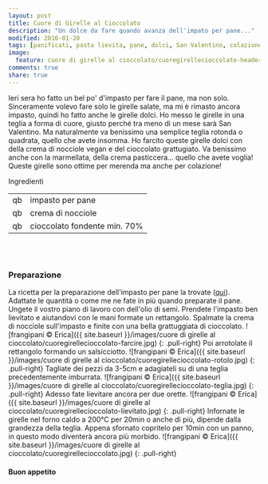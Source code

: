 ```yaml
---
layout: post
title: Cuore di Girelle al Cioccolato
description: "Un dolce da fare quando avanza dell'impato per pane..."
modified: 2016-01-20
tags: [panificati, pasta lievita, pane, dolci, San Valentino, colazione, vegan]
image:
  feature: cuore di girelle al cioccolato/cuoregirellecioccolato-header.jpg
comments: true
share: true
---
```


Ieri sera ho fatto un bel po' d'impasto per fare il pane, ma non solo. Sinceramente volevo fare solo le girelle salate, ma mi è rimasto ancora impasto, quindi ho fatto anche le girelle dolci. Ho messo le girelle in una teglia a forma di cuore, giusto perché tra meno di un mese sarà San Valentino. Ma naturalmente va benissimo una semplice teglia rotonda o quadrata, quello che avete insomma. Ho farcito queste girelle dolci con della crema di nocciole vegan e del cioccolato grattugiato. Va benissimo anche con la marmellata, della crema pasticcera... quello che avete voglia! Queste girelle sono ottime per merenda ma anche per colazione!


<div class="ingredients">
  <div class="ingredients-title">Ingredienti</div>
  <table>
    <tbody>
      </tr>
      <tr>
        <td>qb</td>
        <td>impasto per pane</td>
      </tr>
      <tr>
        <td>qb</td>
        <td>crema di nocciole</td>
      </tr>
      <tr>
        <td>qb</td>
        <td>cioccolato fondente min. 70%</td>       
      </tr>
    </tbody>
  </table>
  <br></br>
</div>


<h3>
  <font color="grey">
    <i class="icon-cogs"></i>
  </font> Preparazione
</h3>

La ricetta per la preparazione dell'impasto per pane la trovate (<a href="http://erirai.github.io/frangipani/pagnotta-semibianca/" target="_blank">qui</a>). Adattate le quantità o come me ne fate in più quando preparate il pane. Ungete il vostro piano di lavoro con dell'olio di semi. Prendete l'impasto ben lievitato e aiutandovi con le mani formate un rettangolo. Spalmate la crema di nocciole sull'impasto e finite con una bella grattuggiata di cioccolato.
![frangipani © Erica]({{ site.baseurl }}/images/cuore di girelle al cioccolato/cuoregirellecioccolato-farcire.jpg)
{: .pull-right}
Poi arrotolate il rettangolo formando un salsicciotto.
![frangipani © Erica]({{ site.baseurl }}/images/cuore di girelle al cioccolato/cuoregirellecioccolato-rotolo.jpg)
{: .pull-right}
Tagliate dei pezzi da 3-5cm e adagiateli su di una teglia precedentemente imburrata.
![frangipani © Erica]({{ site.baseurl }}/images/cuore di girelle al cioccolato/cuoregirellecioccolato-teglia.jpg)
{: .pull-right}
Adesso fate lievitare ancora per due orette.
![frangipani © Erica]({{ site.baseurl }}/images/cuore di girelle al cioccolato/cuoregirellecioccolato-lievitato.jpg)
{: .pull-right}
Infornate le girelle nel forno caldo a 200°C per 20min o anche di più, dipende dalla grandezza della teglia. Appena sfornato copritelo per 10min con un panno, in questo modo diventerà ancora più morbido.
![frangipani © Erica]({{ site.baseurl }}/images/cuore di girelle al cioccolato/cuoregirellecioccolato.jpg)
{: .pull-right}

<h4>Buon appetito
  <font color="red">
    <i class="icon-smile"></i>
  </font>
</h4>
